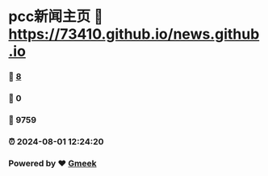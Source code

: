 # pcc新闻主页 :link: https://73410.github.io/news.github.io 
### :page_facing_up: [8](https://73410.github.io/news.github.io/tag.html) 
### :speech_balloon: 0 
### :hibiscus: 9759 
### :alarm_clock: 2024-08-01 12:24:20 
### Powered by :heart: [Gmeek](https://github.com/Meekdai/Gmeek)
